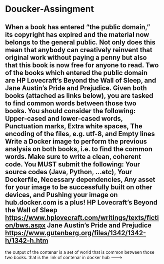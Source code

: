 # Doucker-Assingment
When a book has entered “the public domain,” its copyright has expired and the material now belongs to the general public. Not only does this mean that anybody can creatively reinvent that original work without paying a penny but also that this book is now free for anyone to read. Two of the books which entered the public domain are HP Lovecraft’s Beyond the Wall of Sleep, and Jane Austin’s Pride and Prejudice.  Given both books (attached as links below), you are tasked to find common words between those two books. You should consider the following:      Upper-cased and lower-cased words,     Punctuation marks,     Extra white spaces,     The encoding of the files, e.g. utf-8, and     Empty lines   Write a Docker image to perform the previous analysis on both books, i.e. to find the common words. Make sure to write a clean, coherent code. You MUST submit the following:      Your source codes (Java, Python, ...etc),     Your Dockerfile,     Necessary dependencies,     Any asset for your image to be successfully built on other devices, and     Pushing your image on hub.docker.com is a plus!  HP Lovecraft’s Beyond the Wall of Sleep https://www.hplovecraft.com/writings/texts/fiction/bws.aspx  Jane Austin’s Pride and Prejudice https://www.gutenberg.org/files/1342/1342-h/1342-h.htm
-----------------------------------------------------------------------------------------------------------------------
the output of the contenar is a set of world that is common between those two books.
that is the link of contenar in docker hub --->
